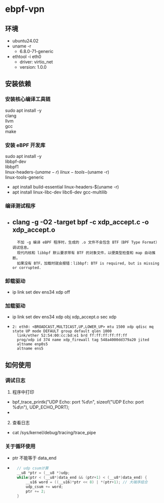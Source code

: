 # ebpf-vpn

## 环境
- ubuntu24.02
- uname -r
  - 6.8.0-71-generic
- ethtool -i eth0
  - driver: virtio_net
  - version: 1.0.0

## 安装依赖
### 安装核心编译工具链
sudo apt install -y \
    clang \
    llvm \
    gcc \
    make

### 安装 eBPF 开发库
sudo apt install -y \
    libbpf-dev \
    libbpf1 \
    linux-headers-$(uname -r) \
    linux-tools-$(uname -r) \
    linux-tools-generic

- apt install build-essential linux-headers-$(uname -r)
- apt install linux-libc-dev libc6-dev gcc-multilib

### 编译测试程序
- clang -g -O2 -target bpf -c xdp_accept.c -o xdp_accept.o
  - 
  ```
    不加 -g 编译 eBPF 程序时，生成的 .o 文件不会包含 BTF（BPF Type Format）调试信息。
    现代内核和 libbpf 默认要求带有 BTF 的对象文件，以便类型检查和 map 自动推断。
    如果没有 BTF，加载时就会报错：libbpf: BTF is required, but is missing or corrupted.
  ```

### 卸载驱动
- ip link set dev ens34 xdp off

### 加载驱动
- ip link set dev ens34 xdp obj xdp_accept.o sec xdp
- 
  ```
  2: eth0: <BROADCAST,MULTICAST,UP,LOWER_UP> mtu 1500 xdp qdisc mq state UP mode DEFAULT group default qlen 1000
    link/ether 52:54:00:cc:bd:e1 brd ff:ff:ff:ff:ff:ff
    prog/xdp id 374 name xdp_firewall tag 548a4000dd379a20 jited 
    altname enp0s5
    altname ens5
  ```

## 如何使用
### 调试日志
1. 程序中打印
  - bpf_trace_printk("UDP Echo: port %d\n", sizeof("UDP Echo: port %d\n"), UDP_ECHO_PORT);
  - 
2. 查看日志
  - cat /sys/kernel/debug/tracing/trace_pipe

### 关于循环使用
- ptr 不能等于 data_end
- ``` c
    // udp csum计算
    __u8 *ptr = (__u8 *)udp;
    while(ptr < (__u8*)data_end && (ptr+1) < (__u8*)data_end) {
        __u16 word = ((__u16)*ptr << 8) | *(ptr+1); // 大端序组合
        udp_csum += word;
        ptr += 2;
    }
    ```